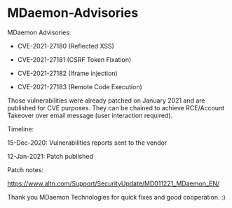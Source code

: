 # MDaemon-Advisories
MDaemon Advisories:

- CVE-2021-27180 (Reflected XSS)

- CVE-2021-27181 (CSRF Token Fixation)

- CVE-2021-27182 (Iframe injection)

- CVE-2021-27183 (Remote Code Execution)

Those vulnerabilities were already patched on January 2021 and are published for CVE purposes. They can be chained to achieve RCE/Account Takeover over email message (user interaction required).

Timeline:

15-Dec-2020: Vulnerabilities reports sent to the vendor

12-Jan-2021: Patch published

Patch notes:

https://www.altn.com/Support/SecurityUpdate/MD011221_MDaemon_EN/

Thank you MDaemon Technologies for quick fixes and good cooperation. :)
